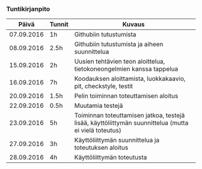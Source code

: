 ### Tuntikirjanpito
Päivä | Tunnit | Kuvaus
------------|-------|------
07.09.2016 | 1h | Githubiin tutustumista
08.09.2016 | 2.5h |Githubiin tutustumista ja aiheen suunnittelua
15.09.2016 | 2h | Uusien tehtävien teon aloittelua, tietokoneongelmien kanssa tappelua
16.09.2016 | 7h | Koodauksen aloittamista, luokkakaavio, pit, checkstyle, testit
20.09.2016 | 1.5h | Pelin toiminnan toteuttamisen aloitus
22.09.2016 | 0.5h | Muutamia testejä 
23.09.2016 | 5h | Toiminnan toteuttamisen jatkoa, testejä lisää, käyttöliittymän suunnittelua (mutta ei vielä toteutus)
27.09.2016 | 3h | Käyttöliittymän suunnittelua ja toteutuksen aloitus
28.09.2016 | 4h | Käyttöliittymän toteutusta


